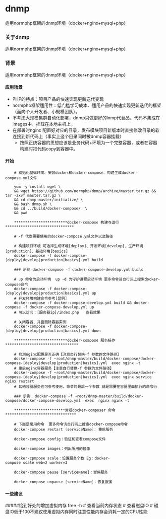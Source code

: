 # dnmp
适用normphp框架的dnmp环境（docker+nginx+mysql+php）
### 关于dnmp
适用normphp框架的dnmp环境（docker+nginx+mysql+php）
### 背景
适用normphp框架的dnmp环境（docker+nginx+mysql+php）
#### 应用场景
* PHP的特点：项目产品的快速实现更新迭代变现
* normphp框架适用性：低门槛学习成本、适用产品的快速实现更新迭代的框架（面向个人开发者、小规模团队）。
* 不考虑大规模集群自动化部署，dnmp只做更好的lnmp代替品，代码不集成在images中，挂载在本地主机上。
* 在部署时nginx 配置好对应的目录，发布模块项目新版本时直接修改目录的软连接到新代码上（事实上这个目录同时被dnmp容器挂载）
    *   按照正统容器的思想应该是业务代码+环境为一个完整容器，或者在容器构建时把代码copy到容器中。
#### 开始
        
        # 初始化基础环境、安装docker和docker-compose、构建生成docker-compose.yml文件
        
        yum -y install wget \
        && wget https://github.com/normphp/dnmp/archive/master.tar.gz && tar -zxvf master.tar.gz \
        && cd dnmp-master/initialize/ \
        && bash dnmp.sh \
        && cd ../build/docker-compose/  \
        && pwd
        
        ************************docker-compose 构建与运行 *******************************
        
        # -f 代表需要使用的docker-compose.yml文件以及路径
        
        # 构建项目环境 可选择生成环境[deploy]、开发环境[develop]、生产环境[production]、基础环境[basics]
        docker-compose -f docker-compose-[deploy|develop|production|basics].yml build 
        
        ### 示例 docker-compose -f docker-compose-develop.yml build 
        
        # up 命令为启动环境  up -d 为守护进程启动环境 更多命令请自行网上搜索docker-compose命令
        docker-compose -f docker-compose-[deploy|develop|production|basics].yml up
        # 开发环境构建命令参考[显例]
        docker-compose -f docker-compose-develop.yml build && docker-compose -f docker-compose-develop.yml up
        # 可以访问：[服务器ip]/index.php   查看效果
        
        # 关闭容器、并且删除容器实例
        docker-compose -f docker-compose-[deploy|develop|production|basics].yml down
        
        ************************docker-compose 服务操作*********************************
        
        # 检测nginx配置是否正确【注意自行替换-f 参数的文件路径】
        docker-compose -f ~root/dnmp-master/build/docker-compose/docker-compose-[deploy|develop|production|basics].yml  exec nginx -t
        # 重启nginx容器服务【注意自行替换-f 参数的文件路径】
        docker-compose -f ~root/dnmp-master/build/docker-compose/docker-compose-[deploy|develop|production|basics].yml  exec nginx service nginx restart
        # 其他容器服务也可参考使用，命令的最后一个参数 就是需要在容器里面执行的命令行
        
        ### 示例  docker-compose -f ~root/dnmp-master/build/docker-compose/docker-compose-develop.yml  exec  nginx nginx -t
        
        ***********************常规docker-composer 命令********************************
        
        # 下面是常用命令  更多命令请自行网上搜索docker-compose命令
        docker-compose restart [serviceName]: 重启服务
        
        docker-compose config：验证和查看compose文件
        
        docker-compose images：列出所用的镜像
        
        docker-cpmpose scale：设置服务个数 Eg：docker-compose scale web=2 worker=3 
        
        docker-compose pause [serviceName]：暂停服务
        
        docker-compose unpause [serviceName]：恢复服务
        
#### 一些建议
#####恰到好处的增加虚拟内存
    free -h # 查看当前内存状态
    # 查看磁盘IO
    # 磁盘IO低于100不建议使用虚拟内存同时注意性能内存会消耗一定的CPU性能
    
        
